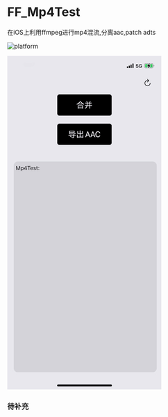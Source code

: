 # FF_Mp4Test
在iOS上利用ffmpeg进行mp4混流,分离aac,patch adts


![platform](https://img.shields.io/badge/platform-ios-lightgrey.svg)  

![preview](https://raw.githubusercontent.com/LiuKaoji/FF_Mp4Test/main/preview.gif)

### 待补充
